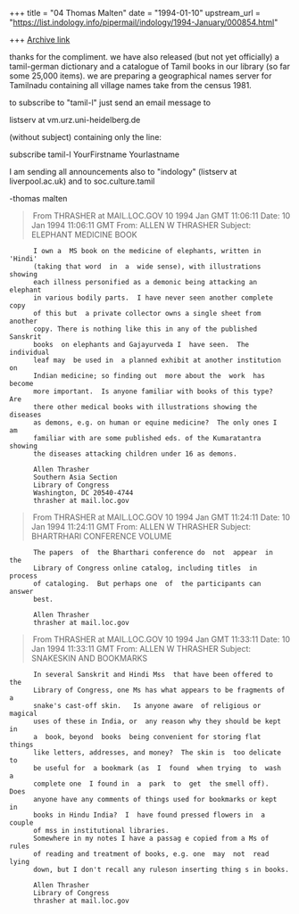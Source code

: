 +++
title = "04 Thomas Malten"
date = "1994-01-10"
upstream_url = "https://list.indology.info/pipermail/indology/1994-January/000854.html"

+++
[Archive link](https://list.indology.info/pipermail/indology/1994-January/000854.html)



thanks for the compliment. we have also released (but not yet officially)
a tamil-german dictionary and a catalogue of Tamil books in our library (so
far some 25,000 items). we are preparing a geographical names server for
Tamilnadu containing all village names take from the census 1981.

to subscribe to "tamil-l"
just send an email message to

listserv at vm.urz.uni-heidelberg.de

(without subject)
containing only the line:

subscribe tamil-l YourFirstname Yourlastname

I am sending all announcements also to "indology" (listserv at liverpool.ac.uk)
and to soc.culture.tamil

-thomas malten





> From THRASHER at MAIL.LOC.GOV 10 1994 Jan GMT 11:06:11
Date: 10 Jan 1994 11:06:11 GMT
From: ALLEN W THRASHER <THRASHER at MAIL.LOC.GOV>
Subject: ELEPHANT MEDICINE BOOK

          I own a  MS book on the medicine of elephants, written in 'Hindi' 
          (taking that word  in  a  wide sense), with illustrations showing 
          each illness personified as a demonic being attacking an elephant 
          in various bodily parts.  I have never seen another complete copy 
          of this but  a private collector owns a single sheet from another 
          copy. There is nothing like this in any of the published Sanskrit 
          books  on elephants and Gajayurveda I  have seen.  The individual 
          leaf may  be used in  a planned exhibit at another institution on 
          Indian medicine; so finding out  more about the  work  has become 
          more important.  Is anyone familiar with books of this type?  Are 
          there other medical books with illustrations showing the diseases 
          as demons, e.g. on human or equine medicine?  The only ones I  am 
          familiar with are some published eds. of the Kumaratantra showing 
          the diseases attacking children under 16 as demons. 

          Allen Thrasher 
          Southern Asia Section 
          Library of Congress 
          Washington, DC 20540-4744 
          thrasher at mail.loc.gov                                             



> From THRASHER at MAIL.LOC.GOV 10 1994 Jan GMT 11:24:11
Date: 10 Jan 1994 11:24:11 GMT
From: ALLEN W THRASHER <THRASHER at MAIL.LOC.GOV>
Subject: BHARTRHARI CONFERENCE VOLUME

          The papers  of  the Bharthari conference do  not  appear  in  the 
          Library of Congress online catalog, including titles  in  process 
          of cataloging.  But perhaps one  of  the participants can  answer 
          best. 

          Allen Thrasher 
          thrasher at mail.loc.gov                                             



> From THRASHER at MAIL.LOC.GOV 10 1994 Jan GMT 11:33:11
Date: 10 Jan 1994 11:33:11 GMT
From: ALLEN W THRASHER <THRASHER at MAIL.LOC.GOV>
Subject: SNAKESKIN AND BOOKMARKS

          In several Sanskrit and Hindi Mss  that have been offered to  the 
          Library of Congress, one Ms has what appears to be fragments of a 
          snake's cast-off skin.   Is anyone aware  of religious or magical 
          uses of these in India, or  any reason why they should be kept in 
          a  book, beyond  books  being convenient for storing flat  things 
          like letters, addresses, and money?  The skin is  too delicate to 
          be useful for  a bookmark (as  I  found  when trying  to  wash  a 
          complete one  I found in  a  park  to  get  the smell off).  Does 
          anyone have any comments of things used for bookmarks or kept  in 
          books in Hindu India?  I  have found pressed flowers in  a couple 
          of mss in institutional libraries. 
          Somewhere in my notes I have a passag e copied from a Ms of rules 
          of reading and treatment of books, e.g. one  may  not  read lying 
          down, but I don't recall any ruleson inserting thing s in books. 

          Allen Thrasher 
          Library of Congress 
          thrasher at mail.loc.gov                                             






